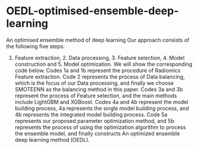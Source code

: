 # OEDL-optimised-ensemble-deep-learning
An optimised ensemble method of deep learning
Our approach consists of the following five steps:
1. Feature extraction, 2. Data processing, 3. Feature selection, 4. Model construction and 5. Model optimization. We will show the corresponding code below.
Codes 1a and 1b represent the procedure of Radiomics Feature extraction.
Code 2 represents the process of Data balancing, which is the focus of our Data processing, and finally we choose SMOTEENN as the balancing method in this paper.
Codes 3a and 3b represent the process of Feature selection, and the main methods include LightGBM and XGBoost.
Codes 4a and 4b represent the model building process, 4a represents the single model building process, and 4b represents the integrated model building process.
Code 5a represents our proposed parameter optimization method, and 5b represents the process of using the optimization algorithm to process the ensemble model, and finally constructs An optimized ensemble deep learning method (OEDL).
